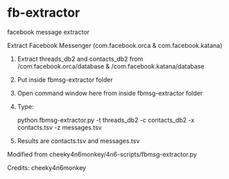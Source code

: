 # fb-extractor
facebook message extractor

Extract Facebook Messenger (com.facebook.orca & com.facebook.katana)

1. Extract threads_db2 and contacts_db2 from /com.facebook.orca/database & /com.facebook.katana/database
2. Put inside fbmsg-extractor folder
3. Open command window here from inside fbmsg-extractor folder
4. Type:

	python fbmsg-extractor.py -t threads_db2 -c contacts_db2 -x contacts.tsv -z messages.tsv

5. Results are contacts.tsv and messages.tsv

Modified from  cheeky4n6monkey/4n6-scripts/fbmsg-extractor.py

Credits: cheeky4n6monkey
